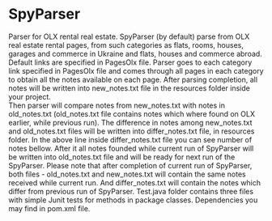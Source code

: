 # SpyParser
Parser for OLX rental real estate.
SpyParser (by default) parse from OLX real estate rental pages, from such categories as flats, rooms, houses, garages and commerce in Ukraine and flats, houses and commerce abroad. Default links are specified in PagesOlx file. 
Parser goes to each category link specified in PagesOlx file and comes through all pages in each category to obtain all the notes available on each page. 
After parsing completion, all notes will be written into new_notes.txt file in the resources folder inside your project.  
Then parser will compare notes from new_notes.txt with notes in old_notes.txt (old_notes.txt file contains notes which where found on OLX earlier, while previous run).
The difference in notes among new_notes.txt and old_notes.txt files will be written into differ_notes.txt file, in resources folder. In the above line inside differ_notes.txt file you can see number of notes bellow.
After it all notes founded while current run of SpyParser will be written into old_notes.txt file and will be ready for next run of the SpyParser. 
Please note that after completion of current run of SpyParser, both files - old_notes.txt and new_notes.txt will contain the same notes received while current run. And differ_notes.txt will contain the notes which differ from previous run of SpyParser.
Test.java folder contains three files with simple Junit tests for methods in package classes.
Dependencies you may find in pom.xml file.
